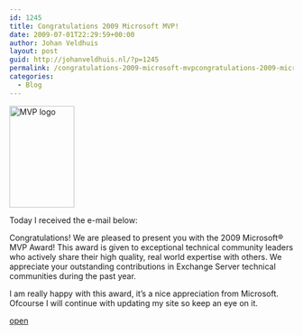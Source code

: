 ```yaml
---
id: 1245
title: Congratulations 2009 Microsoft MVP!
date: 2009-07-01T22:29:59+00:00
author: Johan Veldhuis
layout: post
guid: http://johanveldhuis.nl/?p=1245
permalink: /congratulations-2009-microsoft-mvpcongratulations-2009-microsoft-mvp/
categories:
  - Blog
---
```

<img class="alignnone size-full wp-image-1246" title="MVP logo" src="https://i1.wp.com/johanveldhuis.nl/wp-content/uploads/2009/07/mvplogo.gif?resize=115%2C180" alt="MVP logo" width="115" height="180" data-recalc-dims="1" />

Today I received the e-mail below:

Congratulations! We are pleased to present you with the 2009 Microsoft® MVP Award! This award is given to exceptional technical community leaders who actively share their high quality, real world expertise with others. We appreciate your outstanding contributions in Exchange Server technical communities during the past year.

I am really happy with this award, it&#8217;s a nice appreciation from Microsoft. Ofcourse I will continue with updating my site so keep an eye on it.

<a href="http://gerver.blogspot.com/2009/07/new-mvps-announced-july-2009.html" target="_blank">open</a>